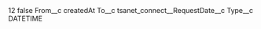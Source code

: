 <?xml version="1.0" encoding="UTF-8"?>
<CustomMetadata xmlns="http://soap.sforce.com/2006/04/metadata" xmlns:xsi="http://www.w3.org/2001/XMLSchema-instance" xmlns:xsd="http://www.w3.org/2001/XMLSchema">
    <label>12</label>
    <protected>false</protected>
    <values>
        <field>From__c</field>
        <value xsi:type="xsd:string">createdAt</value>
    </values>
    <values>
        <field>To__c</field>
        <value xsi:type="xsd:string">tsanet_connect__RequestDate__c</value>
    </values>
    <values>
        <field>Type__c</field>
        <value xsi:type="xsd:string">DATETIME</value>
    </values>
</CustomMetadata>
